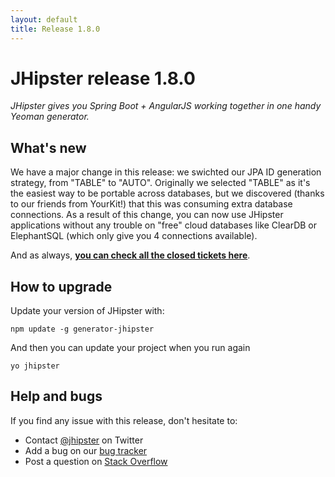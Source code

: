 ```yaml
---
layout: default
title: Release 1.8.0
---
```


JHipster release 1.8.0
==================

*JHipster gives you Spring Boot + AngularJS working together in one handy Yeoman generator.*

What's new
----------

We have a major change in this release: we swichted our JPA ID generation strategy, from "TABLE" to "AUTO". Originally we selected "TABLE" as it's the easiest way to be portable across databases, but we discovered (thanks to our friends from YourKit!) that this was consuming extra database connections. As a result of this change, you can now use JHipster applications without any trouble on "free" cloud databases like ClearDB or ElephantSQL (which only give you 4 connections available).

And as always, __[you can check all the closed tickets here](https://github.com/jhipster/generator-jhipster/issues?q=milestone%3A1.8.0+is%3Aclosed)__.

How to upgrade
------------

Update your version of JHipster with:

```
npm update -g generator-jhipster
```

And then you can update your project when you run again

```
yo jhipster
```

Help and bugs
--------------

If you find any issue with this release, don't hesitate to:

- Contact [@jhipster](https://twitter.com/jhipster) on Twitter
- Add a bug on our [bug tracker](https://github.com/jhipster/generator-jhipster/issues?state=open)
- Post a question on [Stack Overflow](http://stackoverflow.com/tags/jhipster/info)

